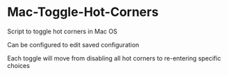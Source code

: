 # Mac-Toggle-Hot-Corners
Script to toggle hot corners in Mac OS

Can be configured to edit saved configuration

Each toggle will move from disabling all hot corners to re-entering specific choices
